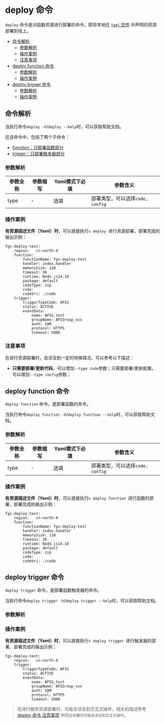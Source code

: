 # deploy 命令

`deploy` 命令是对函数资源进行部署的命令，即将本地在  [`Yaml` 文件](../yaml/readme.md) 中声明的资源部署到线上。

  - [命令解析](#命令解析)
    - [参数解析](#参数解析)
    - [操作案例](#操作案例)
    - [注意事项](#注意事项)
  - [deploy function 命令](#deploy-function-命令)
    - [参数解析](#参数解析-2)
    - [操作案例](#操作案例-2)
  - [deploy trigger 命令](#deploy-trigger-命令)
    - [参数解析](#参数解析-3)
    - [操作案例](#操作案例-3)

## 命令解析

当执行命令`deploy -h`/`deploy --help`时，可以获取帮助文档。


在该命令中，包括了两个子命令：

- [function：只部署函数部分](#deploy-function-命令)
- [trigger：只部署触发器部分](#deploy-trigger-命令)


### 参数解析

| 参数全称   | 参数缩写 | Yaml模式下必填 | 参数含义                                                     |
| ---------- | -------- | -------------- | ------------------------------------------------------------ |
| type       | -        | 选填           | 部署类型，可以选择`code, config`                           |


### 操作案例

**有资源描述文件（Yaml）时**，可以直接执行`s deploy `进行资源部署，部署完成的输出示例：

```text
fgs-deploy-test: 
    region:   cn-north-4
    function: 
        functionName: fgs-deploy-test
        handler: index.handler
        memorySize: 128
        timeout: 30
        runtime: Node.js14.18
        package: default
        codeType: zip
        code:
        codeUri: ./code
    trigger:
        triggerTypeCode: APIG
        status: ACTIVE
        eventData:
            name: APIG_test
            groupName: APIGroup_xxx
            auth: IAM
            protocol: HTTPS
            timeout: 5000
```

### 注意事项

在进行资源部署时，会涉及到一定的特殊情况，可以参考以下描述：

- **只需要部署/更新代码**，可以增加`--type code`参数；只需要部署/更新配置，可以增加`--type config`参数；

## deploy function 命令

`deploy function` 命令，是部署函数的命令。

当执行命令`deploy function -h`/`deploy function --help`时，可以获取帮助文档。

### 参数解析

| 参数全称    | 参数缩写 | Yaml模式下必填 | 参数含义                                                     |
| ----------- | -------- | -------------- | ------------------------------------------------------------ |
| type        | -        | 选填           | 部署类型，可以选择`code, config`                           |


### 操作案例

**有资源描述文件（Yaml）时**，可以直接执行`s deploy function `进行函数的部署，部署完成的输出示例：

```text
fgs-deploy-test: 
    region:   cn-north-4
    function: 
        functionName: fgs-deploy-test
        handler: index.handler
        memorySize: 128
        timeout: 30
        runtime: Node.js14.18
        package: default
        codeType: zip
        code:
        codeUri: ./code
```


## deploy trigger 命令

`deploy trigger` 命令，是部署函数触发器的命令。

当执行命令`deploy trigger -h`/`deploy trigger --help`时，可以获取帮助文档。

### 参数解析

### 操作案例

**有资源描述文件（Yaml）时**，可以直接执行`s deploy trigger `进行触发器的部署，部署完成的输出示例：

```text
fgs-deploy-test: 
    region:   cn-north-4
    trigger:
        triggerTypeCode: APIG
        status: ACTIVE
        eventData:
            name: APIG_test
            groupName: APIGroup_xxx
            auth: IAM
            protocol: HTTPS
            timeout: 5000
```

> 在进行服务资源部署时，可能会涉及到交互式操作，相关的描述参考[ deploy 命令 注意事项](#注意事项) 中的`在部署时可能会涉及到交互式操作`。
